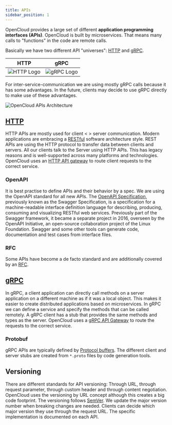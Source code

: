 ```yaml
---
title: APIs
sidebar_position: 1
---
```



OpenCloud provides a large set of different **application programming interfaces (APIs)**. OpenCloud is built by microservices. That means many calls to "functions" in the code are remote calls.

Basically we have two different API "universes": [HTTP](http) and [gRPC](grpc_apis).

| HTTP                             | gRPC                             |
|----------------------------------|----------------------------------|
| ![HTTP Logo](/img/http-logo.png) | ![gRPC Logo](/img/grpc-logo.png) |


For inter-service-communication we are using mostly gRPC calls because it has some advantages. In the future, clients may decide to use gRPC directly to make use of these advantages.

![OpenCloud APIs Architecture](/img/oc-apis.drawio.svg)

## [HTTP](http)

HTTP APIs are mostly used for client < > server communication. Modern applications are embracing a [RESTful](https://en.wikipedia.org/wiki/Representational_state_transfer) software architecture style. REST APIs are using the HTTP protocol to transfer data between clients and servers. All our clients talk to the Server using HTTP APIs. This has legacy reasons and is well-supported across many platforms and technologies. OpenCloud uses an [HTTP API gateway](../services/proxy) to route client requests to the correct service.

### OpenAPI

It is best practise to define APIs and their behavior by a spec. We are using the OpenAPI standard for all new APIs. The [OpenAPI Specification](https://swagger.io/specification/), previously known as the Swagger Specification, is a specification for a machine-readable interface definition language for describing, producing, consuming and visualizing RESTful web services. Previously part of the Swagger framework, it became a separate project in 2016, overseen by the OpenAPI Initiative, an open-source collaboration project of the Linux Foundation. Swagger and some other tools can generate code, documentation and test cases from interface files.

### RFC

Some APIs have become a de facto standard and are additionally covered by an [RFC](https://en.wikipedia.org/wiki/Request_for_Comments).

## [gRPC](grpc_apis)

In gRPC, a client application can directly call methods on a server application on a different machine as if it was a local object. This makes it easier to create distributed applications based on microservices. In gRPC we can define a service and specify the methods that can be called remotely. A gRPC client has a stub that provides the same methods and types as the server.
OpenCloud uses a [gRPC API Gateway](../services/gateway) to route the requests to the correct service.

### Protobuf

gRPC APIs are typically defined by [Protocol buffers](https://developers.google.com/protocol-buffers/docs/overview). The different client and server stubs are created from ``*.proto`` files by code generation tools.

## Versioning

There are different standards for API versioning: Through URL, through request parameter, through custom header and through content negotiation. OpenCloud uses the versioning by URL concept although this creates a big code footprint. The versioning follows [SemVer](https://semver.org). We update the major version number when breaking changes are needed. Clients can decide which major version they use through the request URL. The specific implementation is documented on each API.

